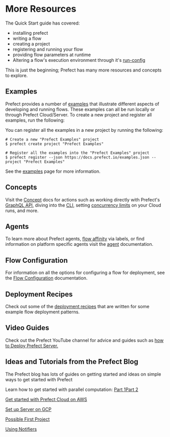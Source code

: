 
# More Resources

The Quick Start guide has covered: 
- installing prefect
- writing a flow
- creating a project
- registering and running your flow
- providing flow parameters at runtime
- Altering a flow's execution environment through it's
  [run-config](/orchestration/flow_config/run_configs.md)

This is just the beginning; Prefect has many more resources and concepts to explore.  

## Examples

Prefect provides a number of [examples](/core/examples/overview.md) that illustrate
different aspects of developing and running flows. These examples can all be run
locally or through Prefect Cloud/Server. To create a new project and register all
examples, run the following:

You can register all the examples in a new project by running the following:

```
# Create a new "Prefect Examples" project
$ prefect create project "Prefect Examples"

# Register all the examples into the "Prefect Examples" project
$ prefect register --json https://docs.prefect.io/examples.json --project "Prefect Examples"
```

See the [examples](/core/examples/overview.md) page for more information.

## Concepts

Visit the [Concept](/orchestration/concepts/api.html) docs for actions such as
working directly with Prefect's [GraphQL
API](/orchestration/concepts/graphql.html), diving into the
[CLI](/orchestration/concepts/cli.html), setting [concurrency
limits](/orchestration/concepts/task-concurrency-limiting.html) on your Cloud runs,
and more.

## Agents

To learn more about Prefect agents, [flow
affinity](/orchestration/agents/overview.html#labels) via labels, or find
information on platform specific agents visit the
[agent](/orchestration/agents/overview.html) documentation.

## Flow Configuration

For information on all the options for configuring a flow for deployment, see
the [Flow Configuration](/orchestration/flow_config/overview.html) documentation.


## Deployment Recipes

Check out some of the [deployment
recipes](/orchestration/recipes/configuring_storage.html) that are written
for some example flow deployment patterns.

## Video Guides

Check out the Prefect YouTube channel for advice and guides such as [how to Deploy Prefect Server.](https://youtu.be/yjORjWHyKhg)

## Ideas and Tutorials from the Prefect Blog
The Prefect blog has lots of guides on getting started and ideas on simple ways to get started with Prefect

Learn how to get started with parallel computation: [Part 1](https://medium.com/the-prefect-blog/getting-started-with-parallel-computation-60da4850f0)[Part 2](https://medium.com/the-prefect-blog/prefect-getting-started-with-operationalizing-your-python-code-999a0bf1dda8)

[Get started with Prefect Cloud on AWS](https://medium.com/the-prefect-blog/seamless-move-from-local-to-aws-kubernetes-cluster-with-prefect-f263a4573c56)

[Set up Server on GCP](https://medium.com/the-prefect-blog/prefect-server-101-deploying-to-google-cloud-platform-47354b16afe2)

[Possible First Project](https://medium.com/the-prefect-blog/my-prefect-home-c05ebe625410)

[Using Notifiers](https://medium.com/the-prefect-blog/something-went-wrong-b3bd5899a1ef)
